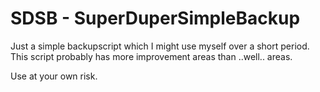 # SDSB - SuperDuperSimpleBackup

Just a simple backupscript which I might use myself over a short period. This script probably has more improvement areas than ..well.. areas.

Use at your own risk.
